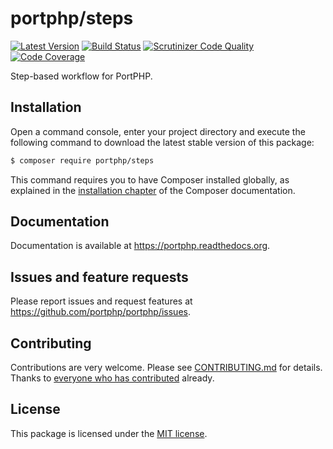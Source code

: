 # portphp/steps

[![Latest Version](https://img.shields.io/github/release/portphp/steps.svg?style=flat-square)](https://github.com/portphp/steps/releases)
[![Build Status](https://travis-ci.org/portphp/steps.svg)](https://travis-ci.org/portphp/steps)
[![Scrutinizer Code Quality](https://scrutinizer-ci.com/g/portphp/steps/badges/quality-score.png?b=master)](https://scrutinizer-ci.com/g/portphp/steps/?branch=master)
[![Code Coverage](https://scrutinizer-ci.com/g/portphp/steps/badges/coverage.png?b=master)](https://scrutinizer-ci.com/g/portphp/steps/?branch=master)

Step-based workflow for PortPHP.

## Installation

Open a command console, enter your project directory and execute the
following command to download the latest stable version of this package:

```bash
$ composer require portphp/steps
```

This command requires you to have Composer installed globally, as explained
in the [installation chapter](https://getcomposer.org/doc/00-intro.md)
of the Composer documentation.

## Documentation

Documentation is available at https://portphp.readthedocs.org.

## Issues and feature requests

Please report issues and request features at https://github.com/portphp/portphp/issues.

## Contributing

Contributions are very welcome. Please see [CONTRIBUTING.md](CONTRIBUTING.md) for
details. Thanks to [everyone who has contributed](https://github.com/portphp/steps/graphs/contributors)
already.

## License

This package is licensed under the [MIT license](LICENSE).
